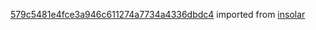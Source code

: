 [579c5481e4fce3a946c611274a7734a4336dbdc4](https://github.com/insolar/insolar/commit/579c5481e4fce3a946c611274a7734a4336dbdc4) imported from [insolar](https://github.com/insolar/insolar)
